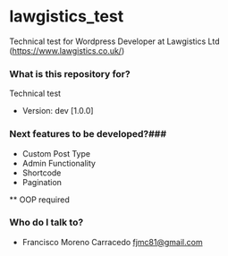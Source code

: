 # lawgistics_test
Technical test for Wordpress Developer at Lawgistics Ltd (https://www.lawgistics.co.uk/)


### What is this repository for? ###
Technical test

* Version: dev [1.0.0]

### Next features to be developed?###

* Custom Post Type
* Admin Functionality
* Shortcode
* Pagination

** OOP required

### Who do I talk to? ###

* Francisco Moreno Carracedo <fjmc81@gmail.com>
